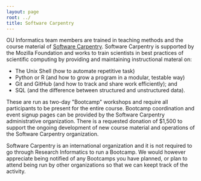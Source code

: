 ```yaml
--- 
layout: page
root: ../
title: Software Carpentry 
---
```


OU Informatics team members are trained in teaching methods and the course
material of [Software Carpentry](http://software-carpentry.org/).  Software
Carpentry is supported by the Mozilla Foundation and works to train scientists
in best practices of scientific computing by providing and maintaining
instructional materal on:

* The Unix Shell (how to automate repetitive task)
* Python or R (and how to grow a program in a modular, testable way)
* Git and GitHub (and how to track and share work efficiently); and
* SQL (and the difference between structured and unstructured data).

These are run as two-day "Bootcamp" workshops and require all participants to
be present for the entire course.  Bootcamp coordination and event signup pages
can be provided by the Software Carpentry administrative organization.  There
is a requested donation of $1,500 to support the ongoing development of new
course material and operations of the Software Carpentry organization.


Software Carpentry is an international organization and it is not required to
go through Research Informatics to run a Bootcamp.  We would however appreciate
being notified of any Bootcamps you have planned, or plan to attend being run
by other organizations so that we can keept track of the activity.



